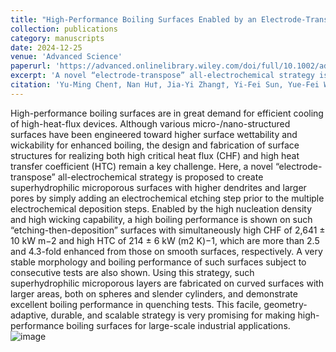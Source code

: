 ```yaml
---
title: "High-Performance Boiling Surfaces Enabled by an Electrode-Transpose All-Electrochemical Strategy"
collection: publications
category: manuscripts
date: 2024-12-25
venue: 'Advanced Science'
paperurl: 'https://advanced.onlinelibrary.wiley.com/doi/full/10.1002/advs.202413142'
excerpt: 'A novel “electrode-transpose” all-electrochemical strategy is proposed to create superhydrophilic microporous surfaces with higher dendrites and larger pores by simply adding an electrochemical etching step prior to the multiple electrochemical deposition steps.'
citation: 'Yu-Ming Chen†, Nan Hu†, Jia-Yi Zhang†, Yi-Fei Sun, Yue-Fei Wu, Zi-Rui Li, Li-Wu Fan*, High-Performance Boiling Surfaces Enabled by an Electrode-Transpose All-Electrochemical Strategy, Advanced Science, 2413142 (2024).'
---
```


High-performance boiling surfaces are in great demand for efficient cooling of high-heat-flux devices. Although various micro-/nano-structured surfaces have been engineered toward higher surface wettability and wickability for enhanced boiling, the design and fabrication of surface structures for realizing both high critical heat flux (CHF) and high heat transfer coefficient (HTC) remain a key challenge. Here, a novel “electrode-transpose” all-electrochemical strategy is proposed to create superhydrophilic microporous surfaces with higher dendrites and larger pores by simply adding an electrochemical etching step prior to the multiple electrochemical deposition steps. Enabled by the high nucleation density and high wicking capability, a high boiling performance is shown on such “etching-then-deposition” surfaces with simultaneously high CHF of 2,641 ± 10 kW m−2 and high HTC of 214 ± 6 kW (m2 K)−1, which are more than 2.5 and 4.3-fold enhanced from those on smooth surfaces, respectively. A very stable morphology and boiling performance of such surfaces subject to consecutive tests are also shown. Using this strategy, such superhydrophilic microporous layers are fabricated on curved surfaces with larger areas, both on spheres and slender cylinders, and demonstrate excellent boiling performance in quenching tests. This facile, geometry-adaptive, durable, and scalable strategy is very promising for making high-performance boiling surfaces for large-scale industrial applications.
![image](https://github.com/user-attachments/assets/d388b672-9a0d-4e9f-a999-b7fdcd374b84)
